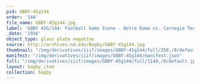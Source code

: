 ```yaml
---
pid: GBBY-45g144
order: '144'
file_name: GBBY-45g144.jpg
label: 'GBBY 45G/144: Football Game Scene - Notre Dame vs. Carnegie Tech - 1936'
_date: '1936'
object_type: glass plate negative
source: http://archives.nd.edu/Bagby/GBBY-45g144.jpg
thumbnail: "/img/derivatives/iiif/images/GBBY-45g144/full/250,/0/default.jpg"
manifest: "/img/derivatives/iiif/images/GBBY-45g144/manifest.json"
full: "/img/derivatives/iiif/images/GBBY-45g144/full/1140,/0/default.jpg"
layout: bagby_item
collection: bagby
---
```

